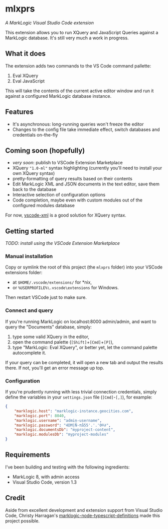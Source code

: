 # mlxprs

*A MarkLogic Visual Studio Code extension*

This extension allows you to run XQuery and JavaScript Queries against a MarkLogic database.
It's still very much a work in progress.

## What it does

The extension adds two commands to the VS Code command pallette:

1. Eval XQuery
2. Eval JavaScript

This will take the contents of the current active editor window and run it against a configured MarkLogic database instance.

## Features

- It's asynchronous: long-running queries won't freeze the editor
- Changes to the config file take immediate effect, switch databases and credentials on-the-fly

## Coming soon (hopefully)

- *very soon*: publish to VSCode Extension Marketplace
- XQuery `"1.0-ml"` syntax highlighting (currently you'll need to install your own XQuery syntax)
- pretty-formatting of query results based on their contents
- Edit MarkLogic XML and JSON documents in the text editor, save them back to the database
- Interactive selection of configuration options
- Code completion, maybe even with custom modules out of the configured modules database

For now, [vscode-xml](https://github.com/TrueCommerce/vscode-xml) is a good solution for XQuery syntax.

## Getting started

*TODO: install using the VSCode Extension Marketplace*

### Manual installation

Copy or symlink the root of this project (the `mlxprs` folder) into your VSCode extensions folder:

- at `$HOME/.vscode/extensions/` for *nix,
- or `%USERPROFILE%\.vscode\extensions` for Windows.

Then restart VSCode just to make sure.


### Connect and query

If you're running MarkLogic on localhost:8000 admin/admin, and want to query the "Documents" database,
simply:

1. type some valid XQuery in the editor,
2. open the command palette (`[Shift]`+`[Cmd]`+`[P]`),
3. type "MarkLogic: Eval XQuery", or better yet, let the command palette autocomplete it.

If your query can be completed, it will open a new tab and output the results there.
If not, you'll get an error message up top.

### Configuration

If you're prudently running with less trivial connection credentials,
simply define the variables in your `settings.json` file (`[Cmd]`-`[,]`),
for example:

```json
{
    "marklogic.host": "marklogic-instance.geocities.com",
    "marklogic.port": 8040,
    "marklogic.username": "admin-username",
    "marklogic.password": "4DM|Ñ-πå55'.'.'0®∂",
    "marklogic.documentsDb": "myproject-content",
    "marklogic.modulesDb": "myproject-modules"
}
```

## Requirements

I've been building and testing with the following ingredients:

- MarkLogic 8, with admin access
- Visual Studio Code, version 1.3

## Credit

Aside from excellent development and extension support from Visual Studio Code,
Christy Harragan's [marklogic-node-typescript-definitions](https://github.com/christyharagan/marklogic-node-typescript-definitions)
made this project possible.
